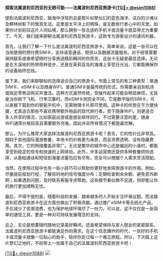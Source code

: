 **探索法属波利尼西亚的无限可能——法属波利尼西亚旅游卡[[TG💪+ @esim1088](https://t.me/s/esim1088)]**

提到法属波利尼西亚，脑海中浮现的总是那片如梦似幻的蓝色海洋、洁白的沙滩以及椰林树影下的惬意生活。这里是太平洋上的明珠，是无数旅行者心中的天堂。如果你计划前往这片人间仙境，那么拥有一张合适的手机卡或流量卡就显得尤为重要了。今天，我们就来聊聊法属波利尼西亚旅游卡，这款专为游客设计的通讯利器。

首先，让我们了解一下什么是法属波利尼西亚旅游卡。简单来说，这是一张可以在当地使用的预付费SIM卡，支持语音通话、短信以及数据流量服务。对于经常需要保持联系或者希望随时分享旅途精彩瞬间的你而言，这张卡无疑是最佳选择。无论是在大溪地的热带雨林徒步，还是在茉莉亚岛的海滩上享受日光浴，它都能确保你的设备始终在线。

接下来，我们来聊聊如何选择适合自己的旅游卡。市面上常见的有三种类型：普通SIM卡、eSIM卡以及随身WiFi。普通SIM卡是最传统的形式，你需要亲自到机场或指定零售店购买并激活。这种方式虽然传统，但操作起来可能会稍显麻烦，尤其是当你刚下飞机、行李沉重时。而eSIM卡则完全不同，它是数字版的SIM卡，可以直接下载到你的智能手机中，无需物理卡片即可使用。这种卡的优势在于方便快捷，尤其适合那些不喜欢携带额外物品的现代旅行者。至于随身WiFi，则更适合多人共享的情况，比如家庭出游或是朋友结伴同行。不过需要注意的是，随身WiFi通常价格较高且需要额外充电，因此并非所有情况下都是最优解。

那么，为什么推荐大家选择法属波利尼西亚旅游卡呢？首先，它的性价比非常高。相较于其他国际漫游套餐，本地卡的价格更为亲民，而且资费透明，没有隐藏费用。其次，它的网络覆盖非常广。无论是繁华的城市中心还是偏远的小渔村，都能享受到稳定的信号和快速的上网体验。此外，许多运营商还提供多种套餐供你选择，从基础通话和短信到海量流量包应有尽有，完全可以根据个人需求灵活搭配。

当然，在使用过程中也有一些小技巧可以帮助你更好地发挥旅游卡的作用。例如，尽量提前规划行程，了解目的地的信号强度分布；定期检查剩余余额，避免意外断网；如果遇到问题，及时联系客服寻求帮助。这些细节看似微不足道，但却能让你的旅行更加顺畅无忧。

最后，不得不提的是，随着科技的发展，越来越多的人开始关注环保议题。而法属波利尼西亚旅游卡在这方面也做出了积极贡献。通过推广eSIM卡等无纸化产品，不仅减少了资源浪费，也为保护地球环境尽了一份力。可以说，这不仅仅是一张简单的通信工具，更是一种对可持续发展理念的支持。

总之，无论是想要随时随地记录美好瞬间，还是希望保持与家人朋友的紧密联系，法属波利尼西亚旅游卡都能满足你的需求。在这个信息爆炸的时代，一张好的手机卡或流量卡就像一位贴心的助手，陪伴你走过每一个难忘旅程。所以，下次踏上这片梦幻之地时，不妨带上一张属于自己的法属波利尼西亚旅游卡吧！

[[TG💪+ @esim1088](https://t.me/s/esim1088)] ![](https://i.postimg.cc/4NQfJmqS/Snipaste-2025-05-13-00-14-12.png)